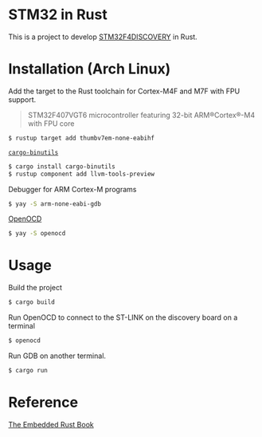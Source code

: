 # STM32 in Rust

This is a project to develop [STM32F4DISCOVERY](https://www.st.com/en/evaluation-tools/stm32f4discovery.html "STM32F4DISCOVERY") in Rust.

# Installation (Arch Linux)


Add the target to the Rust toolchain for Cortex-M4F and M7F with FPU support.
> STM32F407VGT6 microcontroller featuring 32-bit ARM®Cortex®-M4 with FPU core

```sh
$ rustup target add thumbv7em-none-eabihf
```

[`cargo-binutils`](https://github.com/rust-embedded/cargo-binutils)

```sh
$ cargo install cargo-binutils
$ rustup component add llvm-tools-preview
```

Debugger for ARM Cortex-M programs

```sh
$ yay -S arm-none-eabi-gdb
```

[OpenOCD](http://openocd.org/)

```sh
$ yay -S openocd
```

# Usage

Build the project

```sh
$ cargo build
```

Run OpenOCD to connect to the ST-LINK on the discovery board on a terminal

```sh
$ openocd
```

Run GDB on another terminal.

```sh
$ cargo run
```

# Reference

[The Embedded Rust Book](https://rust-embedded.github.io/book/)